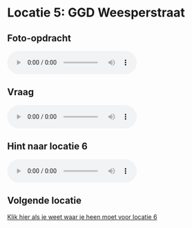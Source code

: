 # Locatie 5: GGD Weesperstraat

## Foto-opdracht
<audio controls>
  <source src="https://raw.githubusercontent.com/robogast/blasius-speurtocht/master/mp3/stap5-foto.mp3" type="audio/mpeg">
</audio>

## Vraag
<audio controls>
  <source src="https://raw.githubusercontent.com/robogast/blasius-speurtocht/master/mp3/stap5-vraag.mp3" type="audio/mpeg">
</audio>

## Hint naar locatie 6
<audio controls>
  <source src="https://raw.githubusercontent.com/robogast/blasius-speurtocht/master/mp3/stap6-hint.mp3" type="audio/mpeg">
</audio>

## Volgende locatie
[Klik hier als je weet waar je heen moet voor locatie 6](locatie-6)

